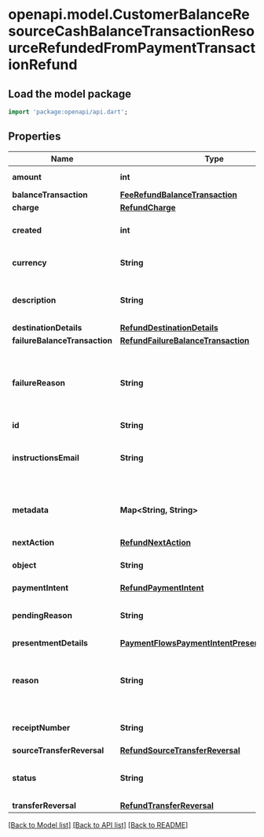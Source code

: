 # openapi.model.CustomerBalanceResourceCashBalanceTransactionResourceRefundedFromPaymentTransactionRefund

## Load the model package
```dart
import 'package:openapi/api.dart';
```

## Properties
Name | Type | Description | Notes
------------ | ------------- | ------------- | -------------
**amount** | **int** | Amount, in cents (or local equivalent). | 
**balanceTransaction** | [**FeeRefundBalanceTransaction**](FeeRefundBalanceTransaction.md) |  | [optional] 
**charge** | [**RefundCharge**](RefundCharge.md) |  | [optional] 
**created** | **int** | Time at which the object was created. Measured in seconds since the Unix epoch. | 
**currency** | **String** | Three-letter [ISO currency code](https://www.iso.org/iso-4217-currency-codes.html), in lowercase. Must be a [supported currency](https://stripe.com/docs/currencies). | 
**description** | **String** | An arbitrary string attached to the object. You can use this for displaying to users (available on non-card refunds only). | [optional] 
**destinationDetails** | [**RefundDestinationDetails**](RefundDestinationDetails.md) |  | [optional] 
**failureBalanceTransaction** | [**RefundFailureBalanceTransaction**](RefundFailureBalanceTransaction.md) |  | [optional] 
**failureReason** | **String** | Provides the reason for the refund failure. Possible values are: `lost_or_stolen_card`, `expired_or_canceled_card`, `charge_for_pending_refund_disputed`, `insufficient_funds`, `declined`, `merchant_request`, or `unknown`. | [optional] 
**id** | **String** | Unique identifier for the object. | 
**instructionsEmail** | **String** | For payment methods without native refund support (for example, Konbini, PromptPay), provide an email address for the customer to receive refund instructions. | [optional] 
**metadata** | **Map<String, String>** | Set of [key-value pairs](https://stripe.com/docs/api/metadata) that you can attach to an object. This can be useful for storing additional information about the object in a structured format. | [optional] [default to const {}]
**nextAction** | [**RefundNextAction**](RefundNextAction.md) |  | [optional] 
**object** | **String** | String representing the object's type. Objects of the same type share the same value. | 
**paymentIntent** | [**RefundPaymentIntent**](RefundPaymentIntent.md) |  | [optional] 
**pendingReason** | **String** | Provides the reason for why the refund is pending. Possible values are: `processing`, `insufficient_funds`, or `charge_pending`. | [optional] 
**presentmentDetails** | [**PaymentFlowsPaymentIntentPresentmentDetails**](PaymentFlowsPaymentIntentPresentmentDetails.md) |  | [optional] 
**reason** | **String** | Reason for the refund, which is either user-provided (`duplicate`, `fraudulent`, or `requested_by_customer`) or generated by Stripe internally (`expired_uncaptured_charge`). | [optional] 
**receiptNumber** | **String** | This is the transaction number that appears on email receipts sent for this refund. | [optional] 
**sourceTransferReversal** | [**RefundSourceTransferReversal**](RefundSourceTransferReversal.md) |  | [optional] 
**status** | **String** | Status of the refund. This can be `pending`, `requires_action`, `succeeded`, `failed`, or `canceled`. Learn more about [failed refunds](https://stripe.com/docs/refunds#failed-refunds). | [optional] 
**transferReversal** | [**RefundTransferReversal**](RefundTransferReversal.md) |  | [optional] 

[[Back to Model list]](../README.md#documentation-for-models) [[Back to API list]](../README.md#documentation-for-api-endpoints) [[Back to README]](../README.md)


